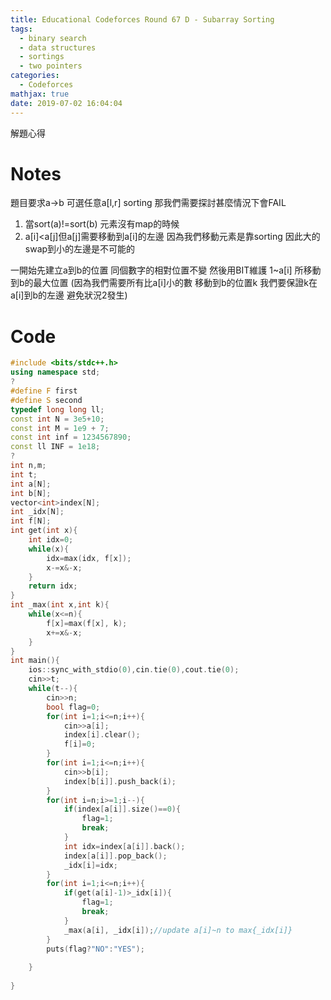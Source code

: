 ```yaml
---
title: Educational Codeforces Round 67 D - Subarray Sorting
tags:
  - binary search
  - data structures
  - sortings
  - two pointers
categories:
  - Codeforces
mathjax: true
date: 2019-07-02 16:04:04
---
```


解題心得
<!--more-->

# Notes
題目要求a->b 可選任意a[l,r] sorting
那我們需要探討甚麼情況下會FAIL
1. 當sort(a)!=sort(b) 元素沒有map的時候
2. a[i]<a[j]但a[j]需要移動到a[i]的左邊 因為我們移動元素是靠sorting 因此大的swap到小的左邊是不可能的

一開始先建立a到b的位置 同個數字的相對位置不變
然後用BIT維護 1~a[i] 所移動到b的最大位置 (因為我們需要所有比a[i]小的數 移動到b的位置k 我們要保證k在a[i]到b的左邊 避免狀況2發生)

# Code
```cpp
#include <bits/stdc++.h>
using namespace std;
?
#define F first
#define S second
typedef long long ll;
const int N = 3e5+10;
const int M = 1e9 + 7;
const int inf = 1234567890;
const ll INF = 1e18;
?
int n,m;
int t;
int a[N];
int b[N];
vector<int>index[N];
int _idx[N];
int f[N];
int get(int x){
	int idx=0;
	while(x){
		idx=max(idx, f[x]);
		x-=x&-x;
	}
	return idx;
}
int _max(int x,int k){
	while(x<=n){
		f[x]=max(f[x], k);
		x+=x&-x;
	}
}
int main(){
	ios::sync_with_stdio(0),cin.tie(0),cout.tie(0);
	cin>>t;
	while(t--){
		cin>>n;
		bool flag=0;
		for(int i=1;i<=n;i++){
			cin>>a[i];	
			index[i].clear();
			f[i]=0;
		}
		for(int i=1;i<=n;i++){
			cin>>b[i];
			index[b[i]].push_back(i);
		}
		for(int i=n;i>=1;i--){
			if(index[a[i]].size()==0){
				flag=1;
				break;
			}
			int idx=index[a[i]].back();
			index[a[i]].pop_back();
			_idx[i]=idx;
		}
		for(int i=1;i<=n;i++){
			if(get(a[i]-1)>_idx[i]){
				flag=1;
				break;
			}
			_max(a[i], _idx[i]);//update a[i]~n to max{_idx[i]}
		}
		puts(flag?"NO":"YES");
		
	}
	
}
```
